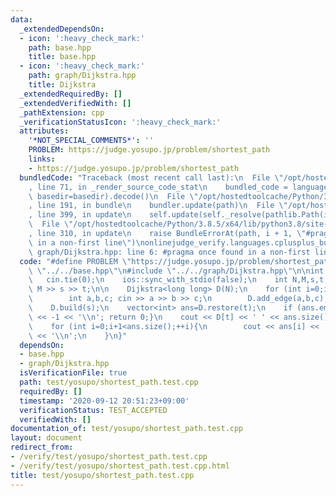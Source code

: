 ```yaml
---
data:
  _extendedDependsOn:
  - icon: ':heavy_check_mark:'
    path: base.hpp
    title: base.hpp
  - icon: ':heavy_check_mark:'
    path: graph/Dijkstra.hpp
    title: Dijkstra
  _extendedRequiredBy: []
  _extendedVerifiedWith: []
  _pathExtension: cpp
  _verificationStatusIcon: ':heavy_check_mark:'
  attributes:
    '*NOT_SPECIAL_COMMENTS*': ''
    PROBLEM: https://judge.yosupo.jp/problem/shortest_path
    links:
    - https://judge.yosupo.jp/problem/shortest_path
  bundledCode: "Traceback (most recent call last):\n  File \"/opt/hostedtoolcache/Python/3.8.5/x64/lib/python3.8/site-packages/onlinejudge_verify/documentation/build.py\"\
    , line 71, in _render_source_code_stat\n    bundled_code = language.bundle(stat.path,\
    \ basedir=basedir).decode()\n  File \"/opt/hostedtoolcache/Python/3.8.5/x64/lib/python3.8/site-packages/onlinejudge_verify/languages/cplusplus.py\"\
    , line 191, in bundle\n    bundler.update(path)\n  File \"/opt/hostedtoolcache/Python/3.8.5/x64/lib/python3.8/site-packages/onlinejudge_verify/languages/cplusplus_bundle.py\"\
    , line 399, in update\n    self.update(self._resolve(pathlib.Path(included), included_from=path))\n\
    \  File \"/opt/hostedtoolcache/Python/3.8.5/x64/lib/python3.8/site-packages/onlinejudge_verify/languages/cplusplus_bundle.py\"\
    , line 310, in update\n    raise BundleErrorAt(path, i + 1, \"#pragma once found\
    \ in a non-first line\")\nonlinejudge_verify.languages.cplusplus_bundle.BundleErrorAt:\
    \ graph/Dijkstra.hpp: line 6: #pragma once found in a non-first line\n"
  code: "#define PROBLEM \"https://judge.yosupo.jp/problem/shortest_path\"\n\n#include\
    \ \"../../base.hpp\"\n#include \"../../graph/Dijkstra.hpp\"\n\nint main(){\n \
    \   cin.tie(0);\n    ios::sync_with_stdio(false);\n    int N,M,s,t; cin >> N >>\
    \ M >> s >> t;\n\n    Dijkstra<long long> D(N);\n    for (int i=0;i<M;++i){\n\
    \        int a,b,c; cin >> a >> b >> c;\n        D.add_edge(a,b,c);\n    }\n\n\
    \    D.build(s);\n    vector<int> ans=D.restore(t);\n    if (ans.empty()){cout\
    \ << -1 << '\\n'; return 0;}\n    cout << D[t] << ' ' << ans.size()-1 << '\\n';\n\
    \    for (int i=0;i+1<ans.size();++i){\n        cout << ans[i] << ' ' << ans[i+1]\
    \ << '\\n';\n    }\n}"
  dependsOn:
  - base.hpp
  - graph/Dijkstra.hpp
  isVerificationFile: true
  path: test/yosupo/shortest_path.test.cpp
  requiredBy: []
  timestamp: '2020-09-12 20:51:23+09:00'
  verificationStatus: TEST_ACCEPTED
  verifiedWith: []
documentation_of: test/yosupo/shortest_path.test.cpp
layout: document
redirect_from:
- /verify/test/yosupo/shortest_path.test.cpp
- /verify/test/yosupo/shortest_path.test.cpp.html
title: test/yosupo/shortest_path.test.cpp
---
```

